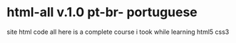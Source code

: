 # html-all v.1.0 pt-br- portuguese

site html code all
here is a complete course i took while learning html5 css3
